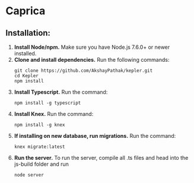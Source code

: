 # Caprica

## Installation:

1. **Install Node/npm.** Make sure you have Node.js 7.6.0+ or newer installed.
2. **Clone and install dependencies.**
   Run the following commands:
   ```
   git clone https://github.com/AkshayPathak/kepler.git
   cd Kepler
   npm install
   ```
3. **Install Typescript.**
   Run the command:
   ```
   npm install -g typescript
   ```
4. **Install Knex.**
   Run the command:
   ```
   npm install -g knex
   ```
5. **If installing on new database, run migrations.**
   Run the command:
   ```
   knex migrate:latest
   ```
6. **Run the server.** To run the server, compile all .ts files and head into
   the js-build folder and run
   ```
   node server
   ```
